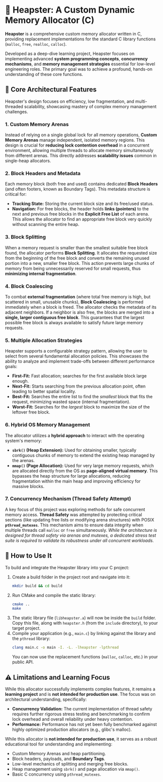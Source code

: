 # 🗿 Heapster: A Custom Dynamic Memory Allocator (C)

**Heapster** is a comprehensive custom memory allocator written in C, providing replacement implementations for the standard C library functions (`malloc`, `free`, `realloc`, `calloc`).

Developed as a deep-dive learning project, Heapster focuses on implementing advanced **system programming concepts**, **concurrency mechanisms**, and **memory management strategies** essential for low-level engineering roles. The primary goal was to achieve a profound, hands-on understanding of these core functions.

## 📐 Core Architectural Features

Heapster's design focuses on efficiency, low fragmentation, and multi-threaded scalability, showcasing mastery of complex memory management challenges.

### 1. Custom Memory Arenas
Instead of relying on a single global lock for all memory operations, **Custom Memory Arenas** manage independent, isolated memory regions. This design is crucial for **reducing lock contention overhead** in a concurrent environment, allowing multiple threads to allocate memory simultaneously from different arenas. This directly addresses **scalability issues** common in single-heap allocators.

### 2. Block Headers and Metadata
Each memory block (both free and used) contains dedicated **Block Headers** (and often footers, known as Boundary Tags). This metadata structure is critical for:
* **Tracking State:** Storing the current block size and its free/used status.
* **Navigation:** For free blocks, the header holds **links (pointers)** to the next and previous free blocks in the **Explicit Free List** of each arena. This allows the allocator to find an appropriate free block very quickly without scanning the entire heap.

### 3. Block Splitting
When a memory request is smaller than the smallest suitable free block found, the allocator performs **Block Splitting**. It allocates the requested size from the beginning of the free block and converts the remaining unused portion into a new, smaller free block. This action prevents large chunks of memory from being unnecessarily reserved for small requests, thus **minimizing internal fragmentation**.

### 4. Block Coalescing
To combat **external fragmentation** (where total free memory is high, but scattered in small, unusable chunks), **Block Coalescing** is performed immediately when a block is freed. The allocator checks the metadata of its adjacent neighbors. If a neighbor is also free, the blocks are merged into a **single, larger contiguous free block**. This guarantees that the largest possible free block is always available to satisfy future large memory requests.

### 5. Multiple Allocation Strategies
Heapster supports a configurable strategy pattern, allowing the user to select from several fundamental allocation policies. This showcases the ability to analyze and implement trade-offs between different performance goals:
* **First-Fit:** Fast allocation; searches for the first available block large enough.
* **Next-Fit:** Starts searching from the previous allocation point, often leading to better spatial locality.
* **Best-Fit:** Searches the entire list to find the *smallest* block that fits the request, minimizing wasted space (internal fragmentation).
* **Worst-Fit:** Searches for the *largest* block to maximize the size of the leftover free block.

### 6. Hybrid OS Memory Management
The allocator utilizes a **hybrid approach** to interact with the operating system's memory:
* **`sbrk()` (Heap Extension):** Used for obtaining smaller, typically contiguous chunks of memory to extend the existing heap managed by the arenas.
* **`mmap()` (Page Allocation):** Used for very large memory requests, which are allocated directly from the OS as **page-aligned virtual memory**. This bypasses the heap structure for large allocations, reducing fragmentation within the main heap and improving efficiency for massive blocks.

### 7. Concurrency Mechanism (Thread Safety Attempt)
A key focus of this project was exploring methods for safe concurrent memory access. **Thread Safety** was attempted by protecting critical sections (like updating free lists or modifying arena structures) with POSIX **`pthread_mutexes`**. This mechanism aims to ensure data integrity when multiple threads call `malloc` or `free` simultaneously. *While the architecture is designed for thread safety via arenas and mutexes, a dedicated stress test suite is required to validate its robustness under all concurrent workloads.*

## 🚀 How to Use It

To build and integrate the Heapster library into your C project:

1.  Create a build folder in the project root and navigate into it:
    ```bash
    mkdir build && cd build
    ```
2.  Run CMake and compile the static library:
    ```bash
    cmake ..
    make
    ```
3.  The static library file (`libheapster.a`) will now be inside the `build` folder. Copy this file, along with `heapster.h` (from the `include` directory), to your target project.
4.  Compile your application (e.g., `main.c`) by linking against the library and the `pthread` library:
    ```bash
    clang main.c -o main -I. -L. -lheapster -lpthread
    ```
    You can now use the replacement functions (`malloc`, `calloc`, etc.) in your public API.

## ⚠️ Limitations and Learning Focus

While this allocator successfully implements complex features, it remains a **learning project** and is **not intended for production use**. The focus was on architectural understanding, specifically:

* **Concurrency Validation:** The current implementation of thread safety requires further rigorous stress testing and benchmarking to confirm lock overhead and overall reliability under heavy contention.
* **Performance:** Performance has not yet been fully benchmarked against highly optimized production allocators (e.g., glibc's malloc).

While this allocator is **not intended for production use**, it serves as a robust educational tool for understanding and implementing:
* Custom Memory Arenas and heap partitioning.
* Block headers, payloads, and **Boundary Tags**.
* Low-level mechanics of splitting and merging free blocks.
* Heap management using `sbrk()` and page allocation via `mmap()`.
* Basic C concurrency using `pthread_mutexes`.

